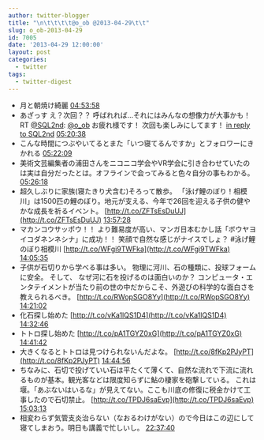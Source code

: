 ```yaml
---
author: twitter-blogger
title: "\n\t\t\t\t@o_ob @2013-04-29\t\t"
slug: o_ob-2013-04-29
id: 7005
date: '2013-04-29 12:00:00'
layout: post
categories:
  - twitter
tags:
  - twitter-digest
---
```


*   月と朝焼け綺麗 [04:53:58](http://twitter.com/o_ob/statuses/328597981559418880)
*   あざっす え？次回？？ 呼ばれれば...それにはみんなの想像力が大事かも！ RT [@SQL2nd](http://twitter.com/SQL2nd): [@o_ob](http://twitter.com/o_ob) お疲れ様です！ 次回も楽しみにしてます！ [in reply to SQL2nd](http://twitter.com/SQL2nd/statuses/328493754069700608) [05:20:38](http://twitter.com/o_ob/statuses/328604691871182849)
*   こんな時間につぶやいてるとまた「いつ寝てるんですか」とフォロワーにきかれる [05:22:09](http://twitter.com/o_ob/statuses/328605074517536768)
*   美術文芸編集者の浦田さんをニコニコ学会やVR学会に引き合わせていたのは実は自分だったとは。オフラインで会ってみると色々自分の事もわかる。 [05:26:18](http://twitter.com/o_ob/statuses/328606116915331073)
*   超久しぶりに家族(寝たきり犬含む)そろって散歩。 「泳げ鯉のぼり！相模川」は1500匹の鯉のぼり。地元が支える、今年で26回を迎える子供の健やかな成長を祈るイベント。 [http://t.co/ZFTsEsDuUJ](http://t.co/ZFTsEsDuUJ) [13:57:28](http://twitter.com/o_ob/statuses/328734757758332928)
*   マカンコウサッポウ！！ より難易度が高い、マンガ日本むかし話「ボウヤヨイコダネンネシナ」に成功！！ 笑顔で自然な感じがナイスでしょ？ #泳げ鯉のぼり相模川 [http://t.co/WFgi9TWFka](http://t.co/WFgi9TWFka) [14:05:35](http://twitter.com/o_ob/statuses/328736799507750912)
*   子供が石切りから学べる事は多い。 物理に河川、石の種類に、投球フォームに安全。 そして、 なぜ河に石を投げるのは面白いのか？ コンピュータ・エンタテイメントが当たり前の世の中だからこそ、外遊びの科学的な面白さを教えられるべき。 [http://t.co/RWopSGO8Yy](http://t.co/RWopSGO8Yy) [14:21:02](http://twitter.com/o_ob/statuses/328740686436376576)
*   化石探し始めた [http://t.co/vKa1lQS1D4](http://t.co/vKa1lQS1D4) [14:32:46](http://twitter.com/o_ob/statuses/328743639293513728)
*   トトロ探し始めた [http://t.co/pA1TGYZ0xG](http://t.co/pA1TGYZ0xG) [14:41:42](http://twitter.com/o_ob/statuses/328745889210437634)
*   大きくなるとトトロは見つけられないんだよな。 [http://t.co/8fKp2PJyPT](http://t.co/8fKp2PJyPT) [14:44:56](http://twitter.com/o_ob/statuses/328746702708285440)
*   ちなみに、石切で投げていい石は平たくて薄くて、自然な流れで下流に流れるものが基本。観光客などは限度知らずに鮎の棲家を砲撃している。 これは堰。「あぶないはいるな」が見えてない。ここも川底の修復に税金かけて工事したので石切禁止。 [http://t.co/TPDJ6saEvp](http://t.co/TPDJ6saEvp) [15:03:13](http://twitter.com/o_ob/statuses/328751304992251904)
*   相変わらず気管支炎治らない（なおるわけがない）ので今日はこの辺にして寝てしまおう。明日も講義で忙しいし。 [22:37:40](http://twitter.com/o_ob/statuses/328865670932594690)